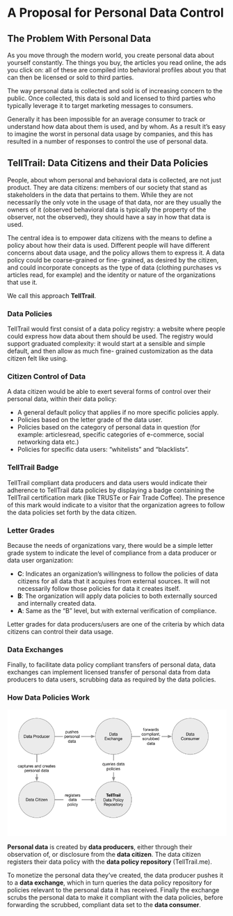 # A Proposal for Personal Data Control

## The Problem With Personal Data

As you move through the modern world, you create personal data about yourself constantly. The things you buy, the articles you read online, the ads you click on: all of these are compiled into behavioral profiles about you that can then be licensed or sold to third parties.

The way personal data is collected and sold is of increasing concern to the public. Once collected, this data is sold and licensed to third parties who typically leverage it to target marketing messages to consumers.

Generally it has been impossible for an average consumer to track or understand how data about them is used, and by whom. As a result itʼs easy to imagine the worst in personal data usage by companies, and this has resulted in a number of responses to control the use of personal data.

## TellTrail: Data Citizens and their Data Policies

People, about whom personal and behavioral data is collected, are not just product. They are data citizens: members of our society that stand as stakeholders in the data that pertains to them. While they are not necessarily the only vote in the usage of that data, nor are they usually the owners of it (observed behavioral data is typically the property of the observer, not the observed), they should have a say in how that data is used.

The central idea is to empower data citizens with the means to define a policy about how their data is used. Different people will have different concerns about data usage, and the policy allows them to express it. A data policy could be coarse-grained or fine- grained, as desired by the citizen, and could incorporate concepts as the type of data (clothing purchases vs articles read, for example) and the identity or nature of the organizations that use it.

We call this approach **TellTrail**.

### Data Policies

TellTrail would first consist of a data policy registry: a website where people could express how data about them should be used. The registry would support graduated complexity: it would start at a sensible and simple default, and then allow as much fine- grained customization as the data citizen felt like using.

### Citizen Control of Data

A data citizen would be able to exert several forms of control over their personal data, within their data policy:

* A general default policy that applies if no more specific policies apply.
* Policies based on the letter grade of the data user.
* Policies based on the category of personal data in question (for example: articlesread, specific categories of e-commerce, social networking data etc.)
* Policies for specific data users: “whitelists” and “blacklists”.

### TellTrail Badge

TellTrail compliant data producers and data users would indicate their adherence to TellTrail data policies by displaying a badge containing the TellTrail certification mark (like TRUSTe or Fair Trade Coffee). The presence of this mark would indicate to a visitor that the organization agrees to follow the data policies set forth by the data citizen.

### Letter Grades

Because the needs of organizations vary, there would be a simple letter grade system to indicate the level of compliance from a data producer or data user organization:

* **C**: Indicates an organizationʼs willingness to follow the policies of data citizens for all data that it acquires from external sources. It will not necessarily follow those policies for data it creates itself.
* **B**: The organization will apply data policies to both externally sourced and internally created data.
* **A**: Same as the “B” level, but with external verification of compliance.

Letter grades for data producers/users are one of the criteria by which data citizens can control their data usage.

### Data Exchanges

Finally, to facilitate data policy compliant transfers of personal data, data exchanges can implement licensed transfer of personal data from data producers to data users, scrubbing data as required by the data policies.

### How Data Policies Work

![TellTrail Workflow](telltrail-workflow.png)

**Personal data** is created by **data producers**, either through their observation of, or disclosure from the **data citizen**. The data citizen registers their data policy with the **data policy repository** (TellTrail.me).

To monetize the personal data theyʼve created, the data producer pushes it to a **data exchange**, which in turn queries the data policy repository for policies relevant to the personal data it has received. Finally the exchange scrubs the personal data to make it compliant with the data policies, before forwarding the scrubbed, compliant data set to the **data consumer**.